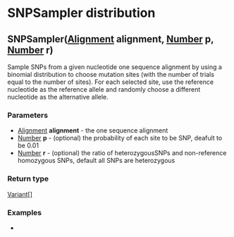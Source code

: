 SNPSampler distribution
=======================
SNPSampler([Alignment](../types/Alignment.md) **alignment**, [Number](../types/Number.md) **p**, [Number](../types/Number.md) **r**)
------------------------------------------------------------------------------------------------------------------------------------

Sample SNPs from a given nucleotide one sequence alignment by using a binomial distribution to choose mutation sites (with the number of trials equal to the number of sites). For each selected site, use the reference nucleotide as the reference allele and randomly choose a different nucleotide as the alternative allele.

### Parameters

- [Alignment](../types/Alignment.md) **alignment** - the one sequence alignment
- [Number](../types/Number.md) **p** - (optional) the probability of each site to be SNP, deafult to be 0.01
- [Number](../types/Number.md) **r** - (optional) the ratio of heterozygousSNPs and non-reference homozygous SNPs, default all SNPs are heterozygous

### Return type

[Variant[]](../types/Variant[].md)


### Examples

- 



